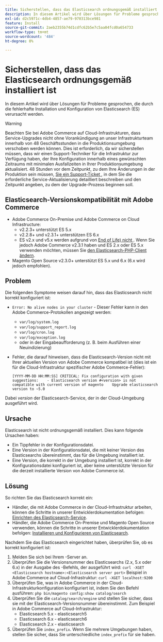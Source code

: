 ```yaml
---
title: Sicherstellen, dass das Elasticsearch ordnungsgemäß installiert ist
description: In diesem Artikel wird über Lösungen für Probleme gesprochen, die durch die fehlerhafte Installation und Konfiguration von Elasticsearch (ES) verursacht werden.
exl-id: d2c5971c-4db4-4857-ae79-970313bce981
feature: Install
source-git-commit: 2aeb2355b74d1cdfc62b5e7c5aa04fcd0a654733
workflow-type: tm+mt
source-wordcount: '484'
ht-degree: 0%

---
```


# Sicherstellen, dass das Elasticsearch ordnungsgemäß installiert ist

In diesem Artikel wird über Lösungen für Probleme gesprochen, die durch die fehlerhafte Installation und Konfiguration von Elasticsearch (ES) verursacht werden.

>[!WARNING]
>
>Beachten Sie bei Adobe Commerce auf Cloud-Infrastrukturen, dass Service-Upgrades nicht ohne Vorankündigung an unser Infrastrukturteam innerhalb von 48 Geschäftsstunden in die Produktionsumgebung verschoben werden können. Dies ist erforderlich, da wir sicherstellen müssen, dass wir einen Support-Techniker für die Infrastruktur zur Verfügung haben, der Ihre Konfiguration innerhalb eines gewünschten Zeitraums mit minimalen Ausfallzeiten in Ihrer Produktionsumgebung aktualisiert. 48 Stunden vor dem Zeitpunkt, zu dem Ihre Änderungen in der Produktion sein müssen, [ Sie ein Support-Ticket ](/help/help-center-guide/help-center/magento-help-center-user-guide.md#submit-ticket), in dem Sie die erforderliche Service-Aktualisierung detailliert beschreiben und den Zeitpunkt angeben, zu dem der Upgrade-Prozess beginnen soll.

## Elasticsearch-Versionskompatibilität mit Adobe Commerce

* Adobe Commerce On-Premise und Adobe Commerce on Cloud Infrastructure:
   * v2.2.3+ unterstützt ES 5.x
   * v2.2.8+ und v2.3.1+ unterstützen ES 6.x
   * ES v2.x und v5.x werden aufgrund von [End of Life) nicht ](https://www.elastic.co/support/eol). Wenn Sie jedoch Adobe Commerce v2.3.1 haben und ES 2.x oder ES 5.x verwenden möchten, müssen Sie [den Elasticsearch-PHP-Client ändern](https://experienceleague.adobe.com/en/docs/commerce-operations/configuration-guide/search/overview-search).
* Magento Open Source v2.3.0+ unterstützt ES 5.x und 6.x (6.x wird jedoch empfohlen).

## Problem

Die folgenden Symptome weisen darauf hin, dass das Elasticsearch nicht korrekt konfiguriert ist:

* `Error: No alive nodes in your cluster` - Dieser Fehler kann in den Adobe Commerce-Protokollen angezeigt werden:
   * `var/log/system.log`
   * `var/log/support_report.log`
   * `var/log/cron.log`
   * `var/log/exception.log`
   * oder in der Eingabeaufforderung (z. B. beim Ausführen einer Neuindizierung)
* Fehler, die darauf hinweisen, dass die Elasticsearch-Version nicht mit Ihrer aktuellen Version von Adobe Commerce kompatibel ist (dies ist ein für die Cloud-Infrastruktur spezifischer Adobe Commerce-Fehler):

  ```
  [YYYY-MM-DD HH:MM:SS] CRITICAL: Fix configuration with given suggestions:    - Elasticsearch version #<version> is not compatible with current version of magento    Upgrade elasticsearch version to ~5.0
  ```

Dabei *version* der Elasticsearch-Service, der in der Cloud-Umgebung ausgeführt wird.

## Ursache

Elasticsearch ist nicht ordnungsgemäß installiert. Dies kann folgende Ursachen haben:

* Ein Tippfehler in der Konfigurationsdatei.
* Eine Version in der Konfigurationsdatei, die mit keiner Version des Elasticsearchs übereinstimmt, das für die Umgebung installiert ist.
* Eine Version, die korrekt in der Umgebung installiert ist, korrekt in der Konfigurationsdatei konfiguriert ist, aber keine unterstützte Version für die derzeit installierte Version von Adobe Commerce ist.

## Lösung

So richten Sie das Elasticsearch korrekt ein:

* Händler, die mit Adobe Commerce in der Cloud-Infrastruktur arbeiten, können die Schritte in unserer Entwicklerdokumentation befolgen: [Einrichten des Elasticsearch-Service](https://experienceleague.adobe.com/en/docs/commerce-cloud-service/user-guide/configure/service/elasticsearch).
* Händler, die Adobe Commerce On-Premise und Magento Open Source verwenden, können die Schritte in unserer Entwicklerdokumentation befolgen: [Installieren und Konfigurieren von Elasticsearch](https://experienceleague.adobe.com/en/docs/commerce-operations/configuration-guide/search/overview-search).

Nachdem Sie das Elasticsearch eingerichtet haben, überprüfen Sie, ob es korrekt konfiguriert ist:

1. Melden Sie sich bei Ihrem -Server an.
1. Überprüfen Sie die Versionsnummer des Elasticsearchs (2.x, 5.x oder 6.x) in der Ausgabe des -Befehls, der ausgeführt wird: `curl -XGET <Elasticsearch hostname>:<Elasticsearch server port>` Beispiel in Adobe Commerce auf Cloud-Infrastruktur: `curl -XGET localhost:9200`
1. Überprüfen Sie, was in Adobe Commerce in der Cloud-Infrastrukturkonfiguration konfiguriert ist, indem Sie den Befehl ausführen: `php bin/magento config:show catalog/search`
1. Überprüfen Sie die `catalog/search/engine` und stellen Sie sicher, dass sie mit der Elasticsearch-Versionsnummer übereinstimmt. Zum Beispiel in Adobe Commerce auf Cloud-Infrastruktur:
   * Elasticsearch 5.x - elasticsearch5
   * Elasticsearch 6.x - elasticsearch6
   * Elasticsearch 2.x - elasticsearch
1. Überprüfen Sie `index_prefix`. Wenn Sie mehrere Umgebungen haben, stellen Sie sicher, dass Sie unterschiedliche `index_prefix` für sie haben.
